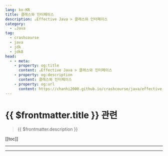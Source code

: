 ```yaml
---
lang: ko-KR
title: 클래스와 인터페이스
description: ☕️Effective Java > 클래스와 인터페이스
category: 
  - ☕️Java
tag: 
  - crashcourse
  - java
  - jdk
  - jdk8
head: 
  - - meta:
    - property: og:title
      content: ☕️Effective Java > 클래스와 인터페이스
    - property: og:description
      content: 클래스와 인터페이스
    - property: og:url
      content: https://chanhi2000.github.io/crashcourse/java/effective-java/03-classes-and-interfaces.html
---
```


# {{ $frontmatter.title }} 관련

> {{ $frontmatter.description }}

[[toc]]

---

<!-- https://yangbongsoo.gitbook.io/study/java-effective-java/classes_and_interfaces -->

---

<TagLinks />